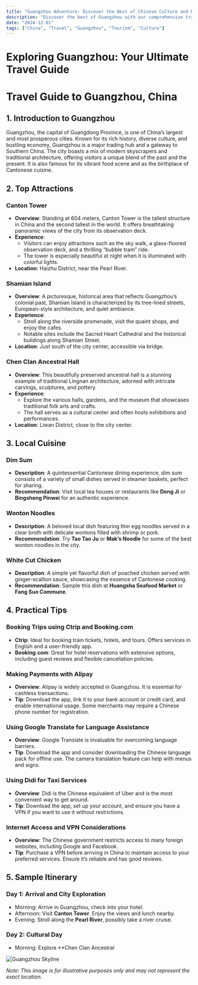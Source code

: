 ```yaml
---
title: "Guangzhou Adventure: Discover the Best of Chinese Culture and History"
description: "Discover the best of Guangzhou with our comprehensive travel guide. Explore top attractions, savor local cuisine, and get insider tips for an unforgettable Chinese adventure."
date: "2024-12-01"
tags: ["China", "Travel", "Guangzhou", "Tourism", "Culture"]
---
```


# Exploring Guangzhou: Your Ultimate Travel Guide

# Travel Guide to Guangzhou, China

## 1. Introduction to Guangzhou
Guangzhou, the capital of Guangdong Province, is one of China’s largest and most prosperous cities. Known for its rich history, diverse culture, and bustling economy, Guangzhou is a major trading hub and a gateway to Southern China. The city boasts a mix of modern skyscrapers and traditional architecture, offering visitors a unique blend of the past and the present. It is also famous for its vibrant food scene and as the birthplace of Cantonese cuisine.

## 2. Top Attractions

### Canton Tower
- **Overview**: Standing at 604 meters, Canton Tower is the tallest structure in China and the second tallest in the world. It offers breathtaking panoramic views of the city from its observation deck.
- **Experience**: 
  - Visitors can enjoy attractions such as the sky walk, a glass-floored observation deck, and a thrilling “bubble tram” ride.
  - The tower is especially beautiful at night when it is illuminated with colorful lights.
- **Location**: Haizhu District, near the Pearl River.

### Shamian Island
- **Overview**: A picturesque, historical area that reflects Guangzhou’s colonial past, Shamian Island is characterized by its tree-lined streets, European-style architecture, and quiet ambiance.
- **Experience**:
  - Stroll along the riverside promenade, visit the quaint shops, and enjoy the cafes.
  - Notable sites include the Sacred Heart Cathedral and the historical buildings along Shamian Street.
- **Location**: Just south of the city center, accessible via bridge.

### Chen Clan Ancestral Hall
- **Overview**: This beautifully preserved ancestral hall is a stunning example of traditional Lingnan architecture, adorned with intricate carvings, sculptures, and pottery.
- **Experience**:
  - Explore the various halls, gardens, and the museum that showcases traditional folk arts and crafts.
  - The hall serves as a cultural center and often hosts exhibitions and performances.
- **Location**: Liwan District, close to the city center.

## 3. Local Cuisine

### Dim Sum
- **Description**: A quintessential Cantonese dining experience, dim sum consists of a variety of small dishes served in steamer baskets, perfect for sharing.
- **Recommendation**: Visit local tea houses or restaurants like **Deng Ji** or **Bingsheng Pinwei** for an authentic experience.

### Wonton Noodles
- **Description**: A beloved local dish featuring thin egg noodles served in a clear broth with delicate wontons filled with shrimp or pork.
- **Recommendation**: Try **Tao Tao Ju** or **Mak’s Noodle** for some of the best wonton noodles in the city.

### White Cut Chicken
- **Description**: A simple yet flavorful dish of poached chicken served with ginger-scallion sauce, showcasing the essence of Cantonese cooking.
- **Recommendation**: Sample this dish at **Huangsha Seafood Market** or **Fang Suo Commune**.

## 4. Practical Tips

### Booking Trips using Ctrip and Booking.com
- **Ctrip**: Ideal for booking train tickets, hotels, and tours. Offers services in English and a user-friendly app.
- **Booking.com**: Great for hotel reservations with extensive options, including guest reviews and flexible cancellation policies.

### Making Payments with Alipay
- **Overview**: Alipay is widely accepted in Guangzhou. It is essential for cashless transactions.
- **Tip**: Download the app, link it to your bank account or credit card, and enable international usage. Some merchants may require a Chinese phone number for registration.

### Using Google Translate for Language Assistance
- **Overview**: Google Translate is invaluable for overcoming language barriers.
- **Tip**: Download the app and consider downloading the Chinese language pack for offline use. The camera translation feature can help with menus and signs.

### Using Didi for Taxi Services
- **Overview**: Didi is the Chinese equivalent of Uber and is the most convenient way to get around.
- **Tip**: Download the app, set up your account, and ensure you have a VPN if you want to use it without restrictions.

### Internet Access and VPN Considerations
- **Overview**: The Chinese government restricts access to many foreign websites, including Google and Facebook.
- **Tip**: Purchase a VPN before arriving in China to maintain access to your preferred services. Ensure it’s reliable and has good reviews.

## 5. Sample Itinerary

### Day 1: Arrival and City Exploration
- Morning: Arrive in Guangzhou, check into your hotel.
- Afternoon: Visit **Canton Tower**. Enjoy the views and lunch nearby.
- Evening: Stroll along the **Pearl River**, possibly take a river cruise.

### Day 2: Cultural Day
- Morning: Explore **Chen Clan Ancestral

<img src="https://source.unsplash.com/1600x900/?Guangzhou,cityscape" alt="Guangzhou Skyline" loading="lazy">

*Note: This image is for illustrative purposes only and may not represent the exact location.*

